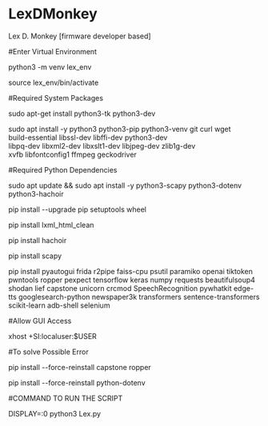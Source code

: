 # LexDMonkey
Lex D. Monkey [firmware developer based]

#Enter Virtual Environment

python3 -m venv lex_env

source lex_env/bin/activate

#Required System Packages

sudo apt-get install python3-tk python3-dev

sudo apt install -y python3 python3-pip python3-venv git curl wget \
    build-essential libssl-dev libffi-dev python3-dev \
    libpq-dev libxml2-dev libxslt1-dev libjpeg-dev zlib1g-dev \
    xvfb libfontconfig1 ffmpeg geckodriver

#Required Python Dependencies

sudo apt update && sudo apt install -y python3-scapy python3-dotenv python3-hachoir

pip install --upgrade pip setuptools wheel

pip install lxml_html_clean

pip install hachoir

pip install scapy

pip install pyautogui frida r2pipe faiss-cpu psutil paramiko openai tiktoken pwntools ropper pexpect tensorflow keras numpy requests beautifulsoup4 shodan lief capstone unicorn crcmod SpeechRecognition pywhatkit edge-tts googlesearch-python newspaper3k transformers sentence-transformers scikit-learn adb-shell selenium

#Allow GUI Access

xhost +SI:localuser:$USER

#To solve Possible Error

pip install --force-reinstall capstone ropper

pip install --force-reinstall python-dotenv


#COMMAND TO RUN THE SCRIPT 

DISPLAY=:0 python3 Lex.py
